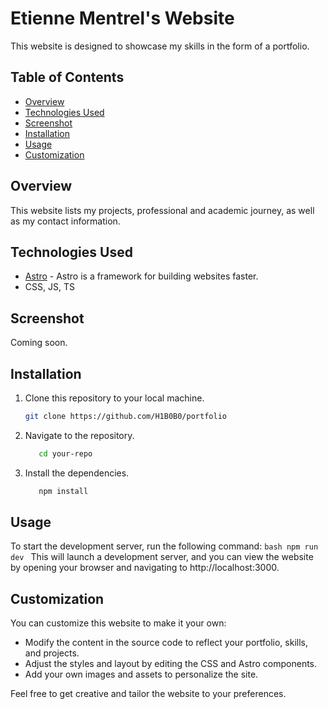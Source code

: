 # Etienne Mentrel's Website

This website is designed to showcase my skills in the form of a portfolio.

## Table of Contents

- [Overview](#overview)
- [Technologies Used](#technologies-used)
- [Screenshot](#screenshot)
- [Installation](#installation)
- [Usage](#usage)
- [Customization](#customization)

## Overview

This website lists my projects, professional and academic journey, as well as my contact information.

## Technologies Used

- [Astro](https://astro.build/) - Astro is a framework for building websites faster.
- CSS, JS, TS

## Screenshot

Coming soon.

## Installation

1. Clone this repository to your local machine.

   ```bash
   git clone https://github.com/H1B0B0/portfolio
   ```
2. Navigate to the repository.

   ```bash
      cd your-repo
   ```
3. Install the dependencies.

   ```bash
      npm install
   ```

## Usage

   To start the development server, run the following command:
      ```bash
      npm run dev
      ```
   This will launch a development server, and you can view the website by opening your browser and navigating to http://localhost:3000.

## Customization

   You can customize this website to make it your own:

   - Modify the content in the source code to reflect your portfolio, skills, and projects.
   - Adjust the styles and layout by editing the CSS and Astro components.
   - Add your own images and assets to personalize the site.

Feel free to get creative and tailor the website to your preferences.

